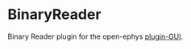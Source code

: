 # BinaryReader
Binary Reader plugin for the open-ephys [plugin-GUI](https://github.com/open-ephys/plugin-GUI/ "pluguin-GUI").
